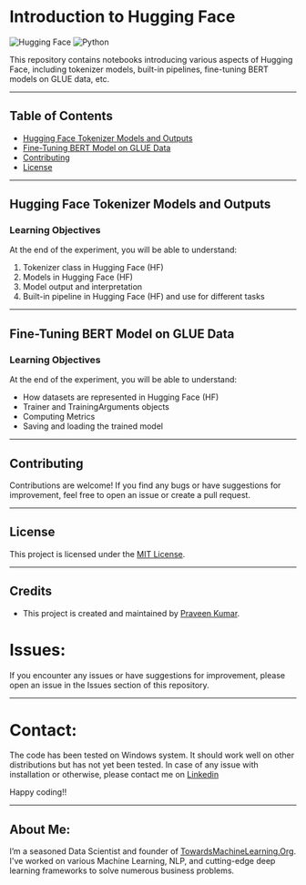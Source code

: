 # Introduction to Hugging Face

![Hugging Face](https://img.shields.io/badge/Hugging%20Face-Introduction-green.svg)
![Python](https://img.shields.io/badge/Made%20with-Python-blue.svg)

This repository contains notebooks introducing various aspects of Hugging Face, including tokenizer models, built-in pipelines, fine-tuning BERT models on GLUE data, etc.

---

## Table of Contents

- [Hugging Face Tokenizer Models and Outputs](#hugging-face-tokenizer-models-and-outputs)
- [Fine-Tuning BERT Model on GLUE Data](#fine-tuning-bert-model-on-glue-data)
- [Contributing](#contributing)
- [License](#license)

---

## Hugging Face Tokenizer Models and Outputs

### Learning Objectives

At the end of the experiment, you will be able to understand:

1. Tokenizer class in Hugging Face (HF)
2. Models in Hugging Face (HF)
3. Model output and interpretation
4. Built-in pipeline in Hugging Face (HF) and use for different tasks

---

## Fine-Tuning BERT Model on GLUE Data

### Learning Objectives

At the end of the experiment, you will be able to understand:

- How datasets are represented in Hugging Face (HF)
- Trainer and TrainingArguments objects
- Computing Metrics
- Saving and loading the trained model

---

## Contributing

Contributions are welcome! If you find any bugs or have suggestions for improvement, feel free to open an issue or create a pull request.

---

## License

This project is licensed under the [MIT License](LICENSE).

---
## Credits

- This project is created and maintained by [Praveen Kumar](https://github.com/Praveen76).

# Issues:
If you encounter any issues or have suggestions for improvement, please open an issue in the Issues section of this repository.

---
# Contact:
The code has been tested on Windows system. It should work well on other distributions but has not yet been tested. In case of any issue with installation or otherwise, please contact me on [Linkedin](https://www.linkedin.com/in/praveen-kumar-anwla-49169266/)

Happy coding!!

---
## **About Me**:
I’m a seasoned Data Scientist and founder of [TowardsMachineLearning.Org](https://towardsmachinelearning.org/). I've worked on various Machine Learning, NLP, and cutting-edge deep learning frameworks to solve numerous business problems.
